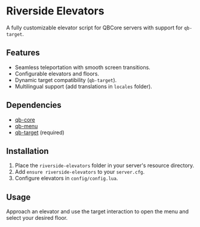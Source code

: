 # Riverside Elevators
A fully customizable elevator script for QBCore servers with support for `qb-target`.

## Features
- Seamless teleportation with smooth screen transitions.
- Configurable elevators and floors.
- Dynamic target compatibility (`qb-target`).
- Multilingual support (add translations in `locales` folder).

## Dependencies
- [qb-core](https://github.com/qbcore-framework/qb-core)
- [qb-menu](https://github.com/qbcore-framework/qb-menu)
- [qb-target](https://github.com/qbcore-framework/qb-target) (required)

## Installation
1. Place the `riverside-elevators` folder in your server's resource directory.
2. Add `ensure riverside-elevators` to your `server.cfg`.
3. Configure elevators in `config/config.lua`.

## Usage
Approach an elevator and use the target interaction to open the menu and select your desired floor.
